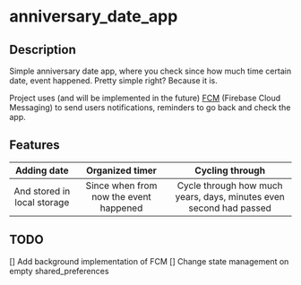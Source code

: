 # anniversary_date_app

## Description

Simple anniversary date app, where you check since how much time certain date, event happened.
Pretty simple right?
Because it is.

Project uses (and will be implemented in the
future) [FCM](https://firebase.google.com/docs/cloud-messaging) (Firebase Cloud Messaging) to send
users
notifications, reminders to go back and check the app.

## Features

|         Adding date         |            Organized timer             |                          Cycling through                           |
|:---------------------------:|:--------------------------------------:|:------------------------------------------------------------------:|
| And stored in local storage | Since when from now the event happened | Cycle through how much years, days, minutes even second had passed |

## TODO
[] Add background implementation of FCM
[] Change state management on empty shared_preferences
